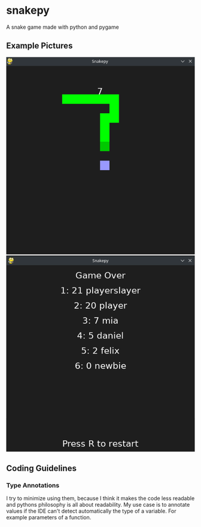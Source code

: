 # snakepy

A snake game made with python and pygame

## Example Pictures

![A picture of the running game](/media/ingame.png)
![A picture of the game over screen](/media/gameover.png)

## Coding Guidelines

### Type Annotations

I try to minimize using them, because I think it makes the code less readable and pythons philosophy is all about readability.
My use case is to annotate values if the IDE can't detect automatically the type of a variable. For example parameters of a function.
